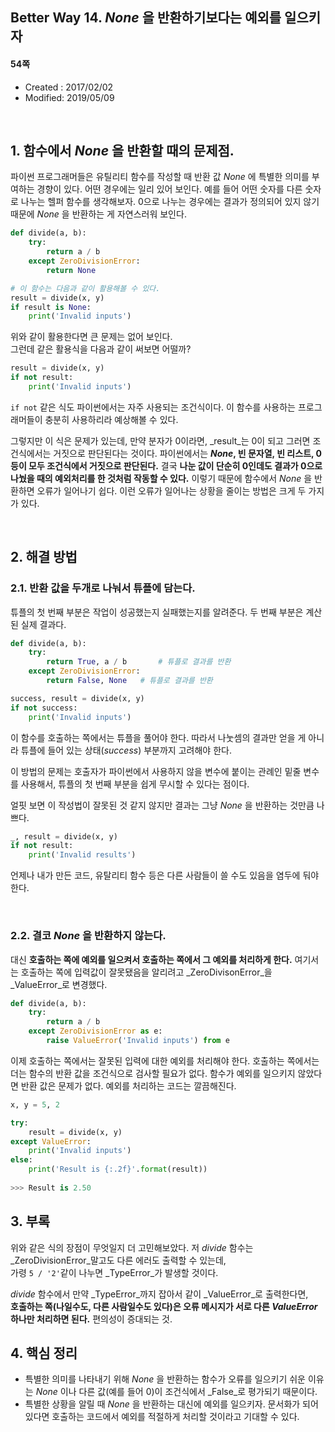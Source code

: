 ## Better Way 14. _None_ 을 반환하기보다는 예외를 일으키자

#### 54쪽

* Created : 2017/02/02
* Modified: 2019/05/09  

<br>


## 1. 함수에서 _None_ 을 반환할 때의 문제점.

파이썬 프로그래머들은 유틸리티 함수를 작성할 때 반환 값 _None_ 에 특별한 의미를 부여하는 경향이 있다. 어떤 경우에는 일리 있어 보인다. 예를 들어 어떤 숫자를 다른 숫자로 나누는 헬퍼 함수를 생각해보자. 0으로 나누는 경우에는 결과가 정의되어 있지 않기 때문에 _None_ 을 반환하는 게 자연스러워 보인다.  

```python
def divide(a, b):
    try:
        return a / b
    except ZeroDivisionError:
        return None

# 이 함수는 다음과 같이 활용해볼 수 있다.
result = divide(x, y)
if result is None:
    print('Invalid inputs')
```

위와 같이 활용한다면 큰 문제는 없어 보인다.  
그런데 같은 활용식을 다음과 같이 써보면 어떨까?  

```python
result = divide(x, y)
if not result:
    print('Invalid inputs')
```

`if not` 같은 식도 파이썬에서는 자주 사용되는 조건식이다. 이 함수를 사용하는 프로그래머들이 충분히 사용하리라 예상해볼 수 있다.  

그렇지만 이 식은 문제가 있는데, 만약 분자가 0이라면, _result_는 0이 되고 그러면 조건식에서는 거짓으로 판단된다는 것이다.  파이썬에서는 **_None_, 빈 문자열, 빈 리스트, 0 등이 모두 조건식에서 거짓으로 판단된다.** 결국 **나눈 값이 단순히 0인데도 결과가 0으로 나눴을 때의 예외처리를 한 것처럼 작동할 수 있다.** 이렇기 때문에 함수에서 _None_ 을 반환하면 오류가 일어나기 쉽다.  이런 오류가 일어나는 상황을 줄이는 방법은 크게 두 가지가 있다.

<br>


## 2. 해결 방법

### 2.1. 반환 값을 두개로 나눠서 튜플에 담는다.

튜플의 첫 번째 부분은 작업이 성공했는지 실패했는지를 알려준다. 두 번째 부분은 계산된 실제 결과다.  

```python
def divide(a, b):
    try:
        return True, a / b	     # 튜플로 결과를 반환
    except ZeroDivisionError:
        return False, None   # 튜플로 결과를 반환

success, result = divide(x, y)
if not success:
    print('Invalid inputs')
```

이 함수를 호출하는 쪽에서는 튜플을 풀어야 한다. 따라서 나눗셈의 결과만 얻을 게 아니라 튜플에 들어 있는 상태(_success_) 부분까지 고려해야 한다.  

이 방법의 문제는 호출자가 파이썬에서 사용하지 않을 변수에 붙이는 관례인 밑줄 변수를 사용해서, 튜플의 첫 번째 부분을 쉽게 무시할 수 있다는 점이다.  

얼핏 보면 이 작성법이 잘못된 것 같지 않지만 결과는 그냥 _None_ 을 반환하는 것만큼 나쁘다.  

```python
_, result = divide(x, y)
if not result:
    print('Invalid results')
```

언제나 내가 만든 코드, 유탈리티 함수 등은 다른 사람들이 쓸 수도 있음을 염두에 둬야 한다.

<br>

### 2.2. 결코 _None_ 을 반환하지 않는다.

대신 **호출하는 쪽에 예외를 일으켜서 호출하는 쪽에서 그 예외를 처리하게 한다.** 여기서는 호출하는 쪽에 입력값이 잘못됐음을 알리려고 _ZeroDivisonError_을 _ValueError_로 변경했다.

```python
def divide(a, b):
    try:
        return a / b
    except ZeroDivisionError as e:
        raise ValueError('Invalid inputs') from e
```

이제 호출하는 쪽에서는 잘못된 입력에 대한 예외를 처리해야 한다. 호출하는 쪽에서는 더는 함수의 반환 값을 조건식으로 검사할 필요가 없다. 함수가 예외를 일으키지 않았다면 반환 값은 문제가 없다. 예외를 처리하는 코드는 깔끔해진다.

```python
x, y = 5, 2

try:
    result = divide(x, y)
except ValueError:
    print('Invalid inputs')
else:
    print('Result is {:.2f}'.format(result))
    
>>> Result is 2.50
```

## 3. 부록 

위와 같은 식의 장점이 무엇일지 더 고민해보았다. 저 _divide_ 함수는 _ZeroDivisionError_말고도 다른 에러도 출력할 수 있는데,  
가령 `5 / '2'`같이 나누면 _TypeError_가 발생할 것이다.  

_divide_ 함수에서 만약 _TypeError_까지 잡아서 같이 _ValueError_로 출력한다면,  
**호출하는 쪽(나일수도, 다른 사람일수도 있다)은 오류 메시지가 서로 다른 _ValueError_ 하나만 처리하면 된다.** 편의성이 증대되는 것.


## 4. 핵심 정리

* 특별한 의미를 나타내기 위해 _None_ 을 반환하는 함수가 오류를 일으키기 쉬운 이유는 _None_ 이나 다른 값(예를 들어 0)이 조건식에서 _False_로 평가되기 때문이다.
* 특별한 상황을 알릴 때 _None_ 을 반환하는 대신에 예외를 일으키자. 문서화가 되어 있다면 호출하는 코드에서 예외를 적절하게 처리할 것이라고 기대할 수 있다.
